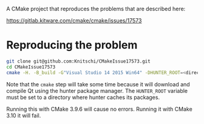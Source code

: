 A CMake project that reproduces the problems that are described here:

https://gitlab.kitware.com/cmake/cmake/issues/17573

# Reproducing the problem

```bash
git clone git@github.com:Knitschi/CMakeIssue17573.git
cd CMakeIssue17573
cmake -H. -B_build -G"Visual Studio 14 2015 Win64" -DHUNTER_ROOT=<directory for qt package>
```

Note that the `cmake` step will take some time because it will download and compile Qt
using the hunter package manager. The `HUNTER_ROOT` variable must be set to a directory
where hunter caches its packages.

Running this with CMake 3.9.6 will cause no errors. Running it with CMake 3.10 it will fail.

